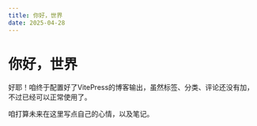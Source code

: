 ```yaml
---
title: 你好，世界
date: 2025-04-28
---
```


# 你好，世界

好耶！咱终于配置好了VitePress的博客输出，虽然标签、分类、评论还没有加，不过已经可以正常使用了。

咱打算未来在这里写点自己的心情，以及笔记。